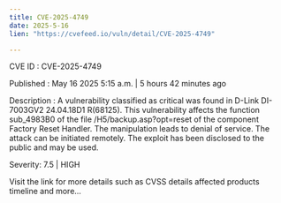```yaml
---
title: CVE-2025-4749
date: 2025-5-16
lien: "https://cvefeed.io/vuln/detail/CVE-2025-4749"

---
```


CVE ID : CVE-2025-4749

Published :  May 16
2025
5:15 a.m. | 5 hours
42 minutes ago

Description : A vulnerability classified as critical was found in D-Link DI-7003GV2 24.04.18D1 R(68125). This vulnerability affects the function sub_4983B0 of the file /H5/backup.asp?opt=reset of the component Factory Reset Handler. The manipulation leads to denial of service. The attack can be initiated remotely. The exploit has been disclosed to the public and may be used.

Severity: 7.5 | HIGH

Visit the link for more details
such as CVSS details
affected products
timeline
and more...
